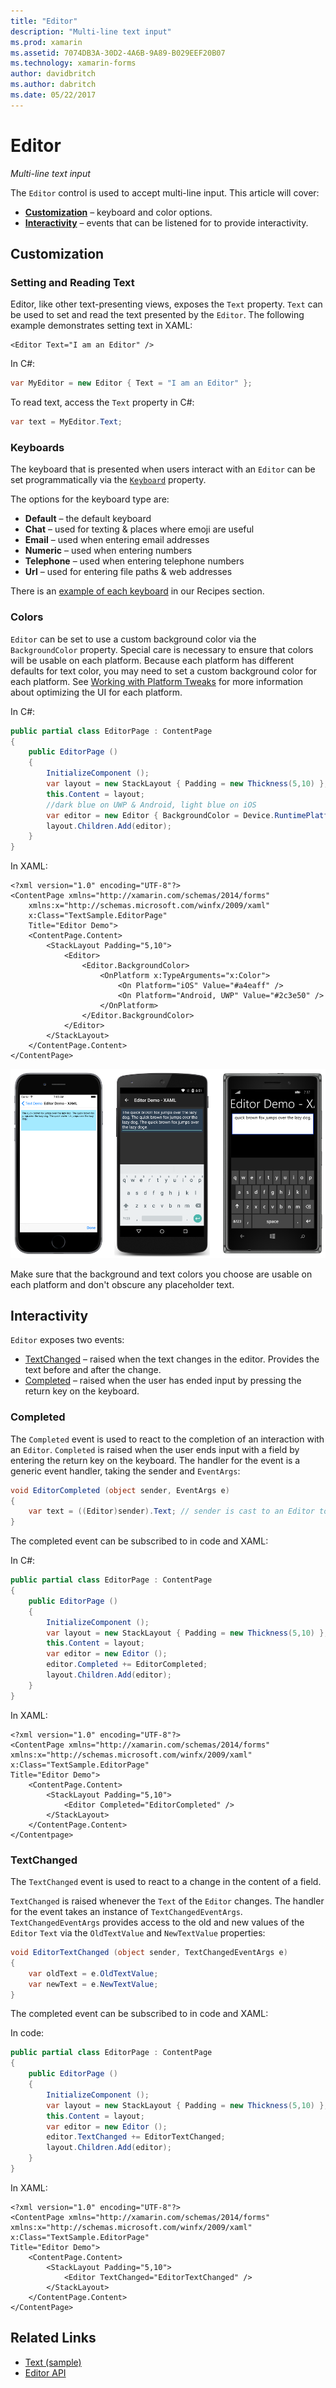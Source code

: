 ```yaml
---
title: "Editor"
description: "Multi-line text input"
ms.prod: xamarin
ms.assetid: 7074DB3A-30D2-4A6B-9A89-B029EEF20B07
ms.technology: xamarin-forms
author: davidbritch
ms.author: dabritch
ms.date: 05/22/2017
---
```


# Editor

_Multi-line text input_

The `Editor` control is used to accept multi-line input. This article will cover:

- **[Customization](#customization)** &ndash; keyboard and color options.
- **[Interactivity](#interactivity)** &ndash; events that can be listened for to provide interactivity.

## Customization

### Setting and Reading Text

Editor, like other text-presenting views, exposes the `Text` property. `Text` can be used to set and read the text presented by the `Editor`. The following example demonstrates setting text in XAML:

```xaml
<Editor Text="I am an Editor" />
```

In C#:

```csharp
var MyEditor = new Editor { Text = "I am an Editor" };
```

To read text, access the `Text` property in C#:

```csharp
var text = MyEditor.Text;
```

### Keyboards

The keyboard that is presented when users interact with an `Editor` can be set programmatically via the [``Keyboard``](https://developer.xamarin.com/api/type/Xamarin.Forms.Keyboard/) property.

The options for the keyboard type are:

- **Default** &ndash; the default keyboard
- **Chat** &ndash; used for texting & places where emoji are useful
- **Email** &ndash; used when entering email addresses
- **Numeric** &ndash; used when entering numbers
- **Telephone** &ndash; used when entering telephone numbers
- **Url** &ndash; used for entering file paths & web addresses

There is an [example of each keyboard](https://developer.xamarin.com/recipes/cross-platform/xamarin-forms/choose-keyboard-for-entry/)
in our Recipes section.

### Colors

`Editor` can be set to use a custom background color via the `BackgroundColor` property. Special care is necessary to ensure that colors will be usable on each platform. Because each platform has different defaults for text color, you may need to set a custom background color for each platform. See [Working with Platform Tweaks](~/xamarin-forms/platform/device.md) for more information about optimizing the UI for each platform.

In C#:

```csharp
public partial class EditorPage : ContentPage
{
	public EditorPage ()
	{
		InitializeComponent ();
		var layout = new StackLayout { Padding = new Thickness(5,10) };
		this.Content = layout;
		//dark blue on UWP & Android, light blue on iOS
		var editor = new Editor { BackgroundColor = Device.RuntimePlatform == Device.iOS ? Color.FromHex("#A4EAFF") : Color.FromHex("#2c3e50") };
		layout.Children.Add(editor);
	}
}
```

In XAML:

```xaml
<?xml version="1.0" encoding="UTF-8"?>
<ContentPage xmlns="http://xamarin.com/schemas/2014/forms"
    xmlns:x="http://schemas.microsoft.com/winfx/2009/xaml"
    x:Class="TextSample.EditorPage"
    Title="Editor Demo">
    <ContentPage.Content>
        <StackLayout Padding="5,10">
            <Editor>
                <Editor.BackgroundColor>
                    <OnPlatform x:TypeArguments="x:Color">
                        <On Platform="iOS" Value="#a4eaff" />
                        <On Platform="Android, UWP" Value="#2c3e50" />
                    </OnPlatform>
                </Editor.BackgroundColor>
            </Editor>
        </StackLayout>
    </ContentPage.Content>
</ContentPage>
```

![](editor-images/textbackgroundcolor.png "Editor with BackgroundColor Example")

Make sure that the background and text colors you choose are usable on each platform and don't obscure any placeholder text.

## Interactivity

`Editor` exposes two events:

- [TextChanged](http://developer.xamarin.com/api/event/Xamarin.Forms.Editor.TextChanged/) &ndash; raised when the text changes in the editor. Provides the text before and after the change.
- [Completed](http://developer.xamarin.com/api/event/Xamarin.Forms.Editor.Completed/) &ndash; raised when the user has ended input by pressing the return key on the keyboard.

### Completed

The `Completed` event is used to react to the completion of an interaction with an `Editor`. `Completed` is raised when the user ends input with a field by entering the return key on the keyboard. The handler for the event is a generic event handler, taking the sender and `EventArgs`:

```csharp
void EditorCompleted (object sender, EventArgs e)
{
	var text = ((Editor)sender).Text; // sender is cast to an Editor to enable reading the `Text` property of the view.
}
```

The completed event can be subscribed to in code and XAML:

In C#:

```csharp
public partial class EditorPage : ContentPage
{
	public EditorPage ()
	{
		InitializeComponent ();
		var layout = new StackLayout { Padding = new Thickness(5,10) };
		this.Content = layout;
		var editor = new Editor ();
		editor.Completed += EditorCompleted;
		layout.Children.Add(editor);
	}
}
```

In XAML:

```xaml
<?xml version="1.0" encoding="UTF-8"?>
<ContentPage xmlns="http://xamarin.com/schemas/2014/forms"
xmlns:x="http://schemas.microsoft.com/winfx/2009/xaml"
x:Class="TextSample.EditorPage"
Title="Editor Demo">
	<ContentPage.Content>
		<StackLayout Padding="5,10">
			<Editor Completed="EditorCompleted" />
		</StackLayout>
	</ContentPage.Content>
</Contentpage>
```

### TextChanged

The `TextChanged` event is used to react to a change in the content of a field.

`TextChanged` is raised whenever the `Text` of the `Editor` changes. The handler for the event takes an instance of `TextChangedEventArgs`. `TextChangedEventArgs` provides access to the old and new values of the `Editor` `Text` via the `OldTextValue` and `NewTextValue` properties:

```csharp
void EditorTextChanged (object sender, TextChangedEventArgs e)
{
	var oldText = e.OldTextValue;
	var newText = e.NewTextValue;
}
```

The completed event can be subscribed to in code and XAML:

In code:

```csharp
public partial class EditorPage : ContentPage
{
	public EditorPage ()
	{
		InitializeComponent ();
		var layout = new StackLayout { Padding = new Thickness(5,10) };
		this.Content = layout;
		var editor = new Editor ();
		editor.TextChanged += EditorTextChanged;
		layout.Children.Add(editor);
	}
}
```

In XAML:

```xaml
<?xml version="1.0" encoding="UTF-8"?>
<ContentPage xmlns="http://xamarin.com/schemas/2014/forms"
xmlns:x="http://schemas.microsoft.com/winfx/2009/xaml"
x:Class="TextSample.EditorPage"
Title="Editor Demo">
	<ContentPage.Content>
		<StackLayout Padding="5,10">
			<Editor TextChanged="EditorTextChanged" />
		</StackLayout>
	</ContentPage.Content>
</ContentPage>
```


## Related Links

- [Text (sample)](https://developer.xamarin.com/samples/xamarin-forms/UserInterface/Text)
- [Editor API](https://developer.xamarin.com/api/type/Xamarin.Forms.Editor/)
